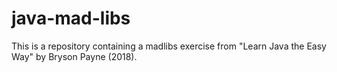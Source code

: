 # java-mad-libs
This is a repository containing a madlibs exercise from "Learn Java the Easy Way" by Bryson Payne (2018).
